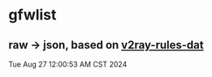 # gfwlist
## raw -> json, based on [v2ray-rules-dat](https://github.com/Loyalsoldier/v2ray-rules-dat)
Tue Aug 27 12:00:53 AM CST 2024

